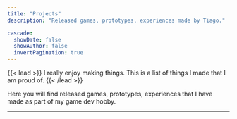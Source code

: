 ```yaml
---
title: "Projects"
description: "Released games, prototypes, experiences made by Tiago."

cascade:
  showDate: false
  showAuthor: false
  invertPagination: true
---
```


{{< lead >}}
I really enjoy making things. This is a list of things I made that I am proud of.
{{< /lead >}}

Here you will find released games, prototypes, experiences that I have made as part of my game dev hobby.

---
